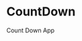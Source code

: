 # CountDown
 Count Down App
      
              
                                                                
                                                                                     
                                                                                           
                                                                                
                                                                
                                           
                        
                   
    
 
   
